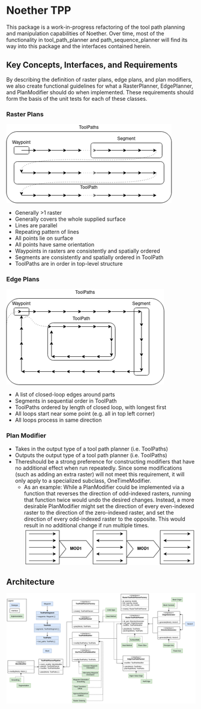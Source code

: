 # Noether TPP
This package is a work-in-progress refactoring of the tool path planning and manipulation capabilities of Noether.  Over time, most of the functionality in tool_path_planner and path_sequence_planner will find its way into this package and the interfaces contained herein.

## Key Concepts, Interfaces, and Requirements
By describing the definition of raster plans, edge plans, and plan modifiers, we also create functional guidelines for what a RasterPlanner, EdgePlanner, and PlanModifier should do when implemented. These requirements should form the basis of the unit tests for each of these classes.

### Raster Plans
![raster path diagram](raster_path.png)
- Generally >1 raster
- Generally covers the whole supplied surface
- Lines are parallel
- Repeating pattern of lines
- All points lie on surface
- All points have same orientation
- Waypoints in rasters are consistently and spatially ordered
- Segments are consistently and spatially ordered in ToolPath
- ToolPaths are in order in top-level structure

### Edge Plans
![edge path diagram](edge_path.png)
- A list of closed-loop edges around parts
- Segments in sequential order in ToolPath
- ToolPaths ordered by length of closed loop, with longest first
- All loops start near some point (e.g. all in top left corner)
- All loops process in same direction

### Plan Modifier
- Takes in the output type of a tool path planner (i.e. ToolPaths)
- Outputs the output type of a tool path planner (i.e. ToolPaths)
- Thereshould be a strong preference for constructing modifiers that have no additional effect when run repeatedly. Since some modifications (such as adding an extra raster) will not meet this requirement, it will only apply to a specialized subclass, OneTimeModifier.
    - As an example: While a PlanModifier could be implemented via a function that reverses the direction of odd-indexed rasters, running that function twice would undo the desired changes. Instead, a more desirable PlanModifier might set the direction of every even-indexed raster to the direction of the zero-indexed raster, and set the direction of every odd-indexed raster to the opposite. This would result in no additional change if run multiple times.
![modifiers should not repeat](modifier.png)

## Architecture
![noether_tpp_diagram](noether_tpp_diagram.png)
